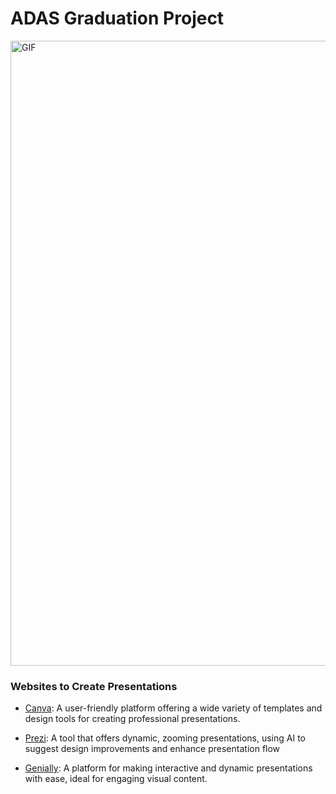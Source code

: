 # ADAS Graduation Project

<img src="https://media.giphy.com/media/0HR6cjY8Q1XQlmjVVa/giphy.gif" alt="GIF" width="1000" />


### Websites to Create Presentations

- [Canva](https://www.canva.com/): A user-friendly platform offering a wide variety of templates and design tools for creating professional presentations.
  
- [Prezi](https://prezi.com/dashboard/next/#/all): A tool that offers dynamic, zooming presentations, using AI to suggest design improvements and enhance presentation flow
  
- [Genially](https://genially.com/): A platform for making interactive and dynamic presentations with ease, ideal for engaging visual content.
